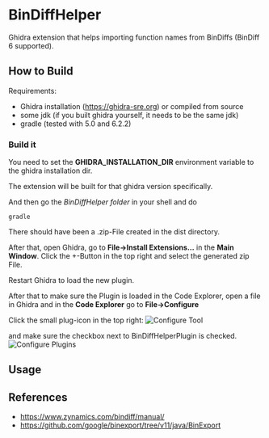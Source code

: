 # BinDiffHelper

Ghidra extension that helps importing function names from BinDiffs (BinDiff 6 supported).

## How to Build
Requirements:

* Ghidra installation (https://ghidra-sre.org) or compiled from source
* some jdk (if you built ghidra yourself, it needs to be the same jdk)
* gradle (tested with 5.0 and 6.2.2)

### Build it
You need to set the **GHIDRA_INSTALLATION_DIR** environment variable to the ghidra installation dir.

The extension will be built for that ghidra version specifically.

And then go the *BinDiffHelper folder* in your shell and do

```
gradle
```

There should have been a .zip-File created in the dist directory.


After that, open Ghidra, go to **File->Install Extensions...** in the **Main Window**. Click the +-Button in the top right and select the generated zip File.

Restart Ghidra to load the new plugin.

After that to make sure the Plugin is loaded in the Code Explorer, open a file in Ghidra and in the **Code Explorer** go to **File->Configure**

Click the small plug-icon in the top right:
![Configure Tool](https://i.imgur.com/xVqdY9U.png)

and make sure the checkbox next to BinDiffHelperPlugin is checked.
![Configure Plugins](https://i.imgur.com/n6yhIpz.png)

## Usage

## References
* https://www.zynamics.com/bindiff/manual/
* https://github.com/google/binexport/tree/v11/java/BinExport